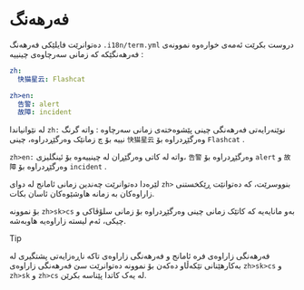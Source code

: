 # فەرهەنگ

دەتوانرێت فایلێکی فەرهەنگ `.i18n/term.yml` دروست بکرێت ئەمەی خوارەوە نموونەی فەرهەنگێکە کە زمانی سەرچاوەی چینییە :

```yml
zh:
  快猫星云: Flashcat

zh>en:
  告警: alert
  故障: incident
```

لە نێوانیاندا `zh:` نوێنەرایەتی فەرهەنگی چینی پێشوەختەی زمانی سەرچاوە : واتە گرنگ نییە بۆ چ زمانێک وەرگێڕدراوە، چینی `快猫星云` وەرگێڕدراوە بۆ `Flashcat` .

`zh>en:` واتە لە کاتی وەرگێڕان لە چینییەوە بۆ ئینگلیزی، `告警` وەرگێڕدراوە بۆ `alert` و `故障` وەرگێڕدراوە بۆ `incident` .

لێرەدا دەتوانرێت چەندین زمانی ئامانج لە دوای `zh>` بنووسرێت، کە دەتوانێت ڕێکخستنی زاراوەکان بە زمانە هاوشێوەکان ئاسان بکات.

بۆ نموونە `zh>sk>cs` بەو مانایەیە کە کاتێک زمانی چینی وەرگێڕدراوە بۆ زمانی سلۆڤاکی و چیکی، ئەم لیستە زاراوەیە هاوبەشە.

> [!TIP]
> فەرهەنگی زاراوەی فرە ئامانج و فەرهەنگی زاراوەی تاکە ناڕەزایەتی پشتگیری لە بەکارهێنانی تێکەڵاو دەکەن بۆ نموونە دەتوانرێت سێ فەرهەنگی زاراوەی `zh>sk>cs` و `zh>sk` و `zh>cs` لە یەک کاتدا پێناسە بکرێن.